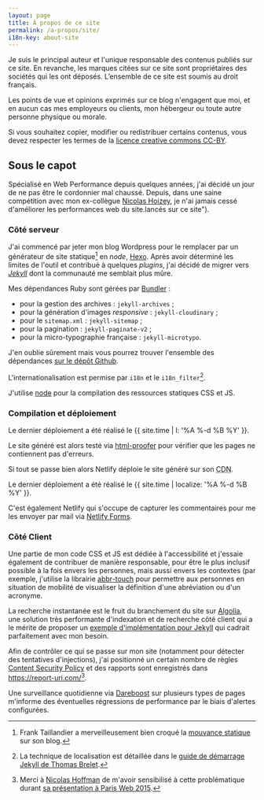 ```yaml
---
layout: page
title: À propos de ce site
permalink: /a-propos/site/
i18n-key: about-site
---
```


Je suis le principal auteur et l'unique responsable des contenus publiés sur ce
site. En revanche, les marques citées sur ce site sont propriétaires des
sociétés qui les ont déposés. L’ensemble de ce site est soumis au droit
français.

Les points de vue et opinions exprimés sur ce blog n'engagent que moi, et en
aucun cas mes employeurs ou clients, mon hébergeur ou toute autre personne
physique ou morale.

Si vous souhaitez copier, modifier ou redistribuer certains contenus, vous devez
respecter les termes de la
[licence creative commons CC-BY](https://creativecommons.org/licenses/by/3.0/fr/).

## Sous le capot

Spécialisé en Web Performance depuis quelques années, j'ai décidé un jour de ne
pas être le cordonnier mal chaussé. Depuis, dans une saine compétition avec mon
ex-collègue [Nicolas Hoizey](http://nicolas-hoizey.com/), je n'ai jamais cessé
d'améliorer les performances web du site.lancés sur ce site").

### Côté serveur

J'ai commencé par jeter mon blog Wordpress pour le remplacer par un générateur
de site statique[^static] en <em lang="en">node</em>,
[Hexo](https://github.com/hexojs/hexo). Après avoir déterminé les limites de
l'outil et contribué à quelques <em lang="en">plugins</em>, j'ai décidé de
migrer vers [<em lang="en">Jekyll</em>](https://jekyllrb.com/) dont la
communauté me semblait plus mûre.

[^static]:
    Frank Taillandier a merveilleusement bien croqué la
    [mouvance statique](http://frank.taillandier.me/2016/03/08/les-gestionnaires-de-contenu-statique/)
    sur son blog.

Mes dépendances Ruby sont gérées par [Bundler](http://bundler.io/) :

-   pour la gestion des archives : `jekyll-archives` ;
-   pour la génération d'images <em lang="en">responsive</em> :
    `jekyll-cloudinary` ;
-   pour le `sitemap.xml` : `jekyll-sitemap` ;
-   pour la pagination : `jekyll-paginate-v2` ;
-   pour la micro-typographie française : `jekyll-microtypo`.

J'en oublie sûrement mais vous pourrez trouver l'ensemble des dépendances
[sur le dépôt Github](https://github.com/borisschapira/boris.schapira.dev/blob/master/Gemfile 'Squelette Jekyll de boris.schapira.dev').

L'internationalisation est permise par `i18n` et le `i18n_filter`[^2].

[^2]:
    La technique de localisation est détaillée dans le
    [guide de démarrage Jekyll de Thomas Brelet](http://www.toam.fr/20-05-2013-guide-demarrage-jekyll/#localiser-jekyll).

J'utilise [node](https://nodejs.org/) pour la compilation des ressources
statiques CSS et JS.

### Compilation et déploiement

Le dernier déploiement a été réalisé le {{ site.time | l: '%A %-d %B %Y' }}.

Le site généré est alors testé via
[html-proofer](https://github.com/gjtorikian/html-proofer) pour vérifier que les
pages ne contiennent pas d'erreurs.

Si tout se passe bien alors Netlify déploie le site généré sur son
<abbr title="Content Delivery Network">CDN</abbr>.

Le dernier déploiement a été réalisé le
{{ site.time | localize: '%A %-d %B %Y' }}.

C'est également Netlify qui s'occupe de capturer les commentaires pour me les
envoyer par mail via
[Netlify Forms](https://www.netlify.com/docs/form-handling/).

[^3]:
    Lire à ce propos
    [cet excellent article de Romy sur les syntaxes légères](http://romy.tetue.net/syntaxes-legeres-pour-rediger)

### Côté Client

Une partie de mon code CSS et JS est dédiée à l'accessibilité et j'essaie
également de contribuer de manière responsable, pour être le plus inclusif
possible à la fois envers les personnes, mais aussi envers les contextes (par
exemple, j'utilise la librairie
[abbr-touch](http://www.growingwiththeweb.com/2014/09/making-abbr-elements-touch-accessible.html)
pour permettre aux personnes en situation de mobilité de visualiser la
définition d'une abréviation ou d'un acronyme.

La recherche instantanée est le fruit du branchement du site sur
[Algolia](https://www.algolia.com/), une solution très performante d'indexation
et de recherche côté client qui a le mérite de proposer un
[exemple d'implémentation pour Jekyll](https://blog.algolia.com/instant-search-blog-documentation-jekyll-plugin/ 'Add instant search to your blog or documentation using our Jekyll plugin')
qui cadrait parfaitement avec mon besoin.

Afin de contrôler ce qui se passe sur mon site (notamment pour détecter des
tentatives d'injections), j'ai positionné un certain nombre de règles
[Content Security Policy](https://developer.mozilla.org/fr/docs/S%C3%A9curit%C3%A9/CSP)
et des rapports sont enregistrés dans <https://report-uri.com/>[^7].

Une surveillance quotidienne via [Dareboost](https://www.dareboost.com/) sur
plusieurs types de pages m'informe des éventuelles régressions de performance
par le biais d'alertes configurées.

[^7]:
    Merci à [Nicolas Hoffman](https://twitter.com/Nico3333fr) de m'avoir
    sensibilisé à cette problématique durant
    [sa présentation à Paris Web 2015](http://www.nicolas-hoffmann.net/content-security-policy-parisweb-2015/ 'CSP: Content Security Policy').
